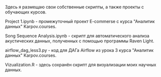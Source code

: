 Здесь я размещаю свои собственные скрипты, а также проекты с обучающих курсов.

Project 1.ipynb - промежуточный проект E-commerse с курса "Аналитик данных" Karpov.courses.

Song Sequence Analysis.ipynb - скрипт для автоматического анализа акустических данных, полученных с помощью программы Raven Light.

airflow_dag_less3.py - код для ДАГа Airflow из урока 3 курса "Аналитик данных" Karpov.courses.

Vizualization.R - здесь сохранён скрипт для визуализации моих научных данных.

